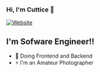 ### Hi, I'm Cuttice 👋 

[![Website](https://img.shields.io/website?label=https://www.cuttice.website/&style=for-the-badge&url=https://www.cuttice.website/)](https://www.cuttice.website/)

## I'm Sofware Engineer!!

- 🌱 Doing Frontend and Backend
- ⚡ I'm an Amateur Photographer

<br />

[website]: https://www.cuttice.website/
<!-- https://cuttice.netlify.app -->
[linkedin]: https://www.linkedin.com/in/cuttice-omondi
